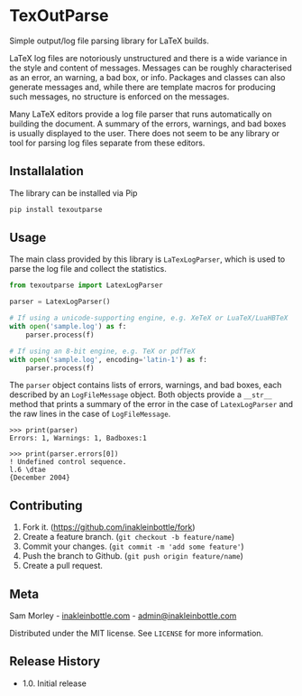 # TexOutParse
Simple output/log file parsing library for LaTeX builds. 

LaTeX log files are notoriously unstructured and there is a wide variance in the style
and content of messages.
Messages can be roughly characterised as an error, an warning, a bad box, or info.
Packages and classes can also generate messages and, while there are template macros
 for producing such messages, no structure is
enforced on the messages.

Many LaTeX editors provide a log file parser that runs automatically on building
the document.
A summary of the errors, warnings, and bad boxes is usually displayed to the user.
There does not seem to be any library or tool for parsing log files separate from these editors.

## Installalation
The library can be installed via Pip
```sh
pip install texoutparse
```

## Usage
The main class provided by this library is `LaTexLogParser`, which is used to parse
the log file and collect the statistics. 
```python
from texoutparse import LatexLogParser

parser = LatexLogParser()

# If using a unicode-supporting engine, e.g. XeTeX or LuaTeX/LuaHBTeX
with open('sample.log') as f:
    parser.process(f)

# If using an 8-bit engine, e.g. TeX or pdfTeX
with open('sample.log', encoding='latin-1') as f:
    parser.process(f)
```
The `parser` object contains lists of errors, warnings, and bad boxes, each described by an 
`LogFileMessage` object. Both objects provide a `__str__` method that prints a summary of the
error in the case of `LatexLogParser` and the raw lines in the case of `LogFileMessage`.
```
>>> print(parser)
Errors: 1, Warnings: 1, Badboxes:1

>>> print(parser.errors[0])
! Undefined control sequence.
l.6 \dtae
{December 2004}
```            

## Contributing
 1. Fork it. (https://github.com/inakleinbottle/fork)
 2. Create a feature branch. (`git checkout -b feature/name`)
 3. Commit your changes. (`git commit -m 'add some feature'`)
 4. Push the branch to Github. (`git push origin feature/name`)
 5. Create a pull request.

## Meta
Sam Morley - [inakleinbottle.com](https://inakleinbottle.com) - admin@inakleinbottle.com

Distributed under the MIT license. See `LICENSE` for more information.
 
 ## Release History
 - 1.0. Initial release
